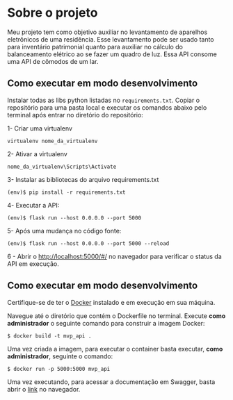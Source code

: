 # Sobre o projeto
Meu projeto tem como objetivo auxiliar no levantamento de aparelhos eletrônicos de uma residência. Esse levantamento pode ser usado tanto para inventário patrimonial quanto para auxiliar no cálculo do balanceamento elétrico ao se fazer um quadro de luz.
Essa API consome uma API de cômodos de um lar.

## Como executar em modo desenvolvimento


Instalar todas as libs python listadas no `requirements.txt`.
Copiar o repositório para uma pasta local e executar os comandos abaixo pelo terminal após entrar no diretório do repositório:

1- Criar uma virtualenv
```
virtualenv nome_da_virtualenv
```

2- Ativar a virtualenv
```
nome_da_virtualenv\Scripts\Activate
```

3- Instalar as bibliotecas do arquivo requirements.txt 
```
(env)$ pip install -r requirements.txt
```

4- Executar a API:

```
(env)$ flask run --host 0.0.0.0 --port 5000
```
5- Após uma mudança no código fonte:

```
(env)$ flask run --host 0.0.0.0 --port 5000 --reload
```

6 - Abrir o [http://localhost:5000/#/](http://localhost:5000/#/) no navegador para verificar o status da API em execução.

## Como executar em modo desenvolvimento

Certifique-se de ter o [Docker](https://docs.docker.com/engine/install/) instalado e em execução em sua máquina.

Navegue até o diretório que contém o Dockerfile no terminal.
Execute **como administrador** o seguinte comando para construir a imagem Docker:

```
$ docker build -t mvp_api .
```

Uma vez criada a imagem, para executar o container basta executar, **como administrador**, seguinte o comando:

```
$ docker run -p 5000:5000 mvp_api
```

Uma vez executando, para acessar a documentação em Swagger, basta abrir o [link](http://localhost:5000/openapi/swagger) no navegador.